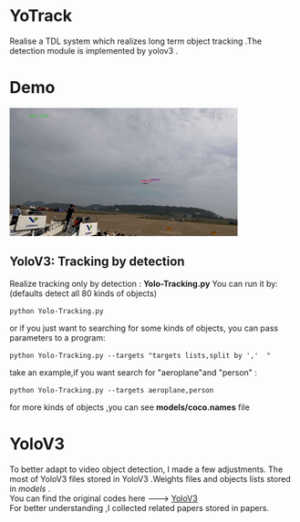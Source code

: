 # YoTrack
Realise a TDL system which realizes long term object tracking .The detection module is implemented by yolov3 .

# Demo
![aeroplane](https://github.com/BlainWu/Damn_Homework/blob/master/search_aeroplane_search.gif)
## YoloV3: Tracking by detection
Realize tracking only by detection :  **Yolo-Tracking.py**
You can run it by:  (defaults detect all 80 kinds of objects)
```
python Yolo-Tracking.py
```
or if you just want to searching for some kinds of objects, you can pass parameters to a program: 
```
python Yolo-Tracking.py --targets "targets lists,split by ','  "
```
take an example,if you want search for "aeroplane"and "person" :
```
python Yolo-Tracking.py --targets aeroplane,person
```
for more kinds of objects ,you can see **models/coco.names** file
# YoloV3
To better adapt to video object detection, I made a few adjustments. The most of YoloV3 files stored in YoloV3 .Weights files and objects lists stored in *models* .  
You can find the original codes here  ---> [YoloV3](https://github.com/ayooshkathuria/YOLO_v3_tutorial_from_scratch)  
For better understanding ,I collected related papers stored in papers.  
